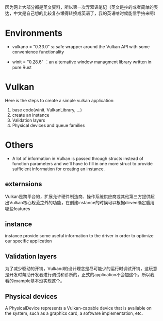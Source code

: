 因为网上大部分都是英文资料，所以第一次弄双语笔记（英文是抄的或者简单的表达，中文是自己想的比较复杂懒得转换成英语了，我的英语啥时候能信手拈来啊）
# Environments

- vulkano = "0.33.0" :a safe wrapper around the Vulkan API with some convenience functionality

- winit = "0.28.6" ：an alternative window managment library written in pure Rust

# Vulkan
Here is the steps to create a simple vulkan application:
1. base code(winit, VulkanLibrary, ...)
2. create an instance
3. Validation layers
4. Physical devices and queue families

# Others
- A lot of information in Vulkan is passed through structs instead of function parameters and we'll have to fill in one more struct to provide sufficient information for creating an instance.

## externsions
Vulkan是跨平台的，扩展允许硬件制造商、操作系统供应商或其他第三方提供超出Vulkan核心规范之外的功能，在创建instance的时候可以根据dirven确定启用哪些features

## instance
instance provide some useful information to the driver in order to optimize our specific application
## Validation layers
为了减少驱动的开销，Vulkand的设计理念是尽可能少的运行时调试开销，这玩意是开发时帮助开发者进行调试和诊断的，正式的application不会加这个。所以我看的example基本没实现这个。

## Physical devices
 A PhysicalDevice represents a Vulkan-capable device that is available on the system, such as a graphics card, a software implementation, etc.